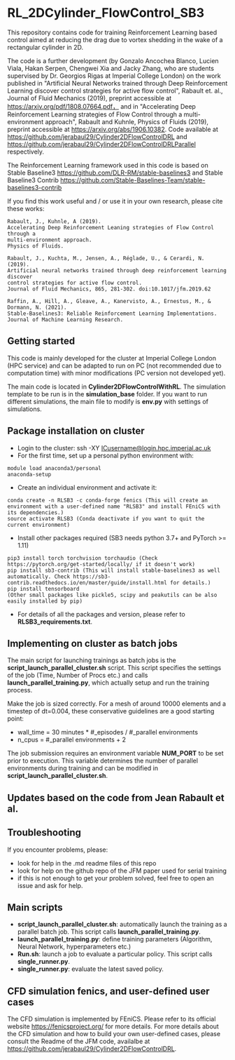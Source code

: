 # RL_2DCylinder_FlowControl_SB3

This repository contains code for training Reinforcement Learning based control aimed at reducing the drag due to vortex shedding in the wake of a rectangular cylinder in 2D.

The code is a further development (by Gonzalo Ancochea Blanco, Lucien Viala, Hakan Serpen, Chengwei Xia and Jacky Zhang, who are students supervised by Dr. Georgios Rigas at Imperial College London) on the work published in "Artificial Neural Networks trained through Deep Reinforcement Learning discover control strategies for active flow control", Rabault et. al., Journal of Fluid Mechanics (2019), preprint accessible at https://arxiv.org/pdf/1808.07664.pdf， and in "Accelerating Deep Reinforcement Learning strategies of Flow Control through a multi-environment approach", Rabault and Kuhnle, Physics of Fluids (2019), preprint accessible at https://arxiv.org/abs/1906.10382. Code available at https://github.com/jerabaul29/Cylinder2DFlowControlDRL and https://github.com/jerabaul29/Cylinder2DFlowControlDRLParallel respectively.

The Reinforcement Learning framework used in this code is based on Stable Baseline3 https://github.com/DLR-RM/stable-baselines3 and Stable Baseline3 Contrib https://github.com/Stable-Baselines-Team/stable-baselines3-contrib

If you find this work useful and / or use it in your own research, please cite these works:

```
Rabault, J., Kuhnle, A (2019).
Accelerating Deep Reinforcement Leaning strategies of Flow Control through a
multi-environment approach.
Physics of Fluids.

Rabault, J., Kuchta, M., Jensen, A., Réglade, U., & Cerardi, N. (2019).
Artificial neural networks trained through deep reinforcement learning discover
control strategies for active flow control.
Journal of Fluid Mechanics, 865, 281-302. doi:10.1017/jfm.2019.62

Raffin, A., Hill, A., Gleave, A., Kanervisto, A., Ernestus, M., & Dormann, N. (2021).
Stable-Baselines3: Reliable Reinforcement Learning Implementations.
Journal of Machine Learning Research.
```

## Getting started

This code is mainly developed for the cluster at Imperial College London (HPC service) and can be adapted to run on PC (not recommended due to computation time) with minor modifications (PC version not developed yet).

The main code is located in **Cylinder2DFlowControlWithRL**. 
The simulation template to be run is in the **simulation_base** folder. If you want to run different simulations, the main file to modify is **env.py** with settings of simulations.

## Package installation on cluster
- Login to the cluster: ssh -XY ICusername@login.hpc.imperial.ac.uk
- For the first time, set up a personal python environment with:
```
module load anaconda3/personal
anaconda-setup
```
- Create an individual environment and activate it:
```
conda create -n RLSB3 -c conda-forge fenics (This will create an environment with a user-defined name "RLSB3" and install FEniCS with its dependencies.)
source activate RLSB3 (Conda deactivate if you want to quit the current environment)
```
- Install other packages required (SB3 needs python 3.7+ and PyTorch >= 1.11)
```
pip3 install torch torchvision torchaudio (Check https://pytorch.org/get-started/locally/ if it doesn't work)
pip install sb3-contrib (This will install stable-baselines3 as well automatically. Check https://sb3-contrib.readthedocs.io/en/master/guide/install.html for details.)
pip install tensorboard
(Other small packages like pickle5, scipy and peakutils can be also easily installed by pip)
```
- For details of all the packages and version, please refer to **RLSB3_requirements.txt**.

## Implementing on cluster as batch jobs 

The main script for launching trainings as batch jobs is the **script_launch_parallel_cluster.sh** script. This script specifies the settings of the job (Time, Number of Procs etc.) and calls **launch_parallel_training.py**, which actually setup and run the training process.

Make the job is sized correctly. For a mesh of around 10000 elements and a timestep of dt=0.004, these conservative guidelines are a good starting point:
- wall_time = 30 minutes * #_episodes / #_parallel environments
- n_cpus = #_parallel environments + 2

The job submission requires an environment variable **NUM_PORT** to be set prior to execution. This variable determines the number of parallel environments during training and can be modified in **script_launch_parallel_cluster.sh**.

## Updates based on the code from Jean Rabault et al.



## Troubleshooting

If you encounter problems, please:

- look for help in the .md readme files of this repo
- look for help on the github repo of the JFM paper used for serial training
- if this is not enough to get your problem solved, feel free to open an issue and ask for help.

## Main scripts

- **script_launch_parallel_cluster.sh**: automatically launch the training as a parallel batch job. This script calls **launch_parallel_training.py**.
- **launch_parallel_training.py**: define training parameters (Algorithm, Neural Network, hyperparameters etc.)
- **Run.sh**: launch a job to evaluate a particular policy. This script calls **single_runner.py**.
- **single_runner.py**: evaluate the latest saved policy.


## CFD simulation fenics, and user-defined user cases

The CFD simulation is implemented by FEniCS. Please refer to its official website https://fenicsproject.org/ for more details. 
For more details about the CFD simulation and how to build your own user-defined cases, please consult the Readme of the JFM code, availalbe at https://github.com/jerabaul29/Cylinder2DFlowControlDRL.

